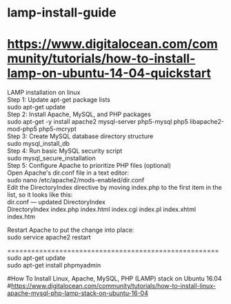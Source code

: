 # lamp-install-guide
# https://www.digitalocean.com/community/tutorials/how-to-install-lamp-on-ubuntu-14-04-quickstart
LAMP installation on linux <br>
Step 1: Update apt-get package lists<br>
sudo apt-get update<br>
Step 2: Install Apache, MySQL, and PHP packages<br>
sudo apt-get -y install apache2 mysql-server php5-mysql php5 libapache2-mod-php5 php5-mcrypt<br>
Step 3: Create MySQL database directory structure<br>
sudo mysql_install_db<br>
Step 4: Run basic MySQL security script<br>
sudo mysql_secure_installation<br>
Step 5: Configure Apache to prioritize PHP files (optional)<br>
Open Apache's dir.conf file in a text editor:<br>
sudo nano /etc/apache2/mods-enabled/dir.conf<br>
Edit the DirectoryIndex directive by moving index.php to the first item in the list, so it looks like this:<br>
dir.conf — updated DirectoryIndex<br>
DirectoryIndex index.php index.html index.cgi index.pl index.xhtml index.htm<br>

Restart Apache to put the change into place:<br>
sudo service apache2 restart<br>


=====================================================<br>
sudo apt-get update<br>
sudo apt-get install phpmyadmin<br>


#How To Install Linux, Apache, MySQL, PHP (LAMP) stack on Ubuntu 16.04
#https://www.digitalocean.com/community/tutorials/how-to-install-linux-apache-mysql-php-lamp-stack-on-ubuntu-16-04
